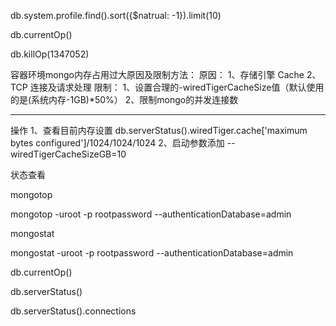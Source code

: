 db.system.profile.find().sort({$natrual: -1}).limit(10)

db.currentOp()

db.killOp(1347052)

容器环境mongo内存占用过大原因及限制方法：
原因：
1、存储引擎 Cache
2、TCP 连接及请求处理
限制：
1、设置合理的-wiredTigerCacheSize值（默认使用的是(系统内存-1GB)*50%）
2、限制mongo的并发连接数

---
操作
1、查看目前内存设置
db.serverStatus().wiredTiger.cache['maximum bytes configured']/1024/1024/1024
2、启动参数添加 --wiredTigerCacheSizeGB=10



状态查看

mongotop

mongotop -uroot -p rootpassword --authenticationDatabase=admin

mongostat

mongostat -uroot -p rootpassword --authenticationDatabase=admin

db.currentOp() 

db.serverStatus()

db.serverStatus().connections